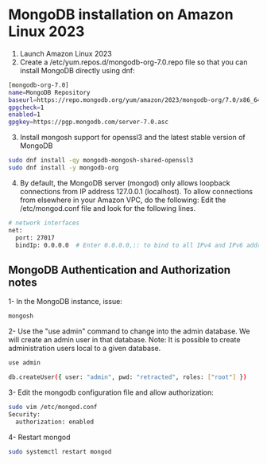 # **MongoDB installation on Amazon Linux 2023**

1. Launch Amazon Linux 2023
2. Create a /etc/yum.repos.d/mongodb-org-7.0.repo file so that you can install MongoDB directly using dnf:
```sh
[mongodb-org-7.0]
name=MongoDB Repository
baseurl=https://repo.mongodb.org/yum/amazon/2023/mongodb-org/7.0/x86_64/
gpgcheck=1
enabled=1
gpgkey=https://pgp.mongodb.com/server-7.0.asc
```
3. Install mongosh support for openssl3 and the latest stable version of MongoDB
```sh
sudo dnf install -qy mongodb-mongosh-shared-openssl3
sudo dnf install -y mongodb-org
```
4. By default, the MongoDB server (mongod) only allows loopback connections from IP address 127.0.0.1 (localhost). To allow connections from elsewhere in your Amazon VPC, do the following:
Edit the /etc/mongod.conf file and look for the following lines.
```sh
# network interfaces
net:
  port: 27017
  bindIp: 0.0.0.0  # Enter 0.0.0.0,:: to bind to all IPv4 and IPv6 addresses or, alternatively, use the net.bindIpAll setting.
```

## MongoDB Authentication and Authorization notes

1- In the MongoDB instance, issue:
```sh
mongosh
```

2- Use the "use admin" command to change into the admin database.  We will create an admin user in that database.  Note: It is possible to create administration users local to a given database.
```sh
use admin

db.createUser({ user: "admin", pwd: "retracted", roles: ["root"] })
```

3- Edit the mongodb configuration file and allow authorization:
```sh
sudo vim /etc/mongod.conf
Security:
  authorization: enabled
```

4- Restart mongod
```sh
sudo systemctl restart mongod
```


